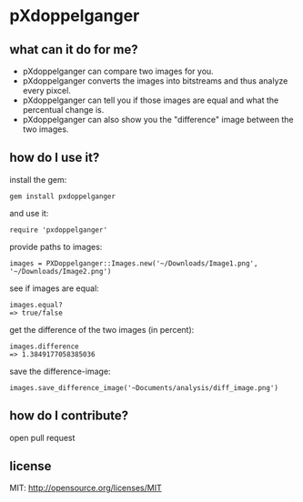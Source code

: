 # pXdoppelganger

## what can it do for me?

* pXdoppelganger can compare two images for you.
* pXdoppelganger converts the images into bitstreams and thus analyze every pixcel.
* pXdoppelganger can tell you if those images are equal and what the percentual change is.
* pXdoppelganger can also show you the "difference" image between the two images.

## how do I use it?

install the gem:
```
gem install pxdoppelganger
```
and use it:
```
require 'pxdoppelganger'
```

provide paths to images:
```
images = PXDoppelganger::Images.new('~/Downloads/Image1.png', '~/Downloads/Image2.png')
```

see if images are equal:
```
images.equal?
=> true/false
```

get the difference of the two images (in percent):
```
images.difference
=> 1.3849177058385036
```

save the difference-image:
```
images.save_difference_image('~Documents/analysis/diff_image.png')
```

## how do I contribute?

open pull request

## license

MIT: http://opensource.org/licenses/MIT

